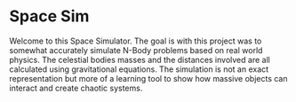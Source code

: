 # Space Sim

Welcome to this Space Simulator. The goal is with this project was to somewhat
accurately simulate N-Body problems based on real world physics. The celestial
bodies masses and the distances involved are all calculated using gravitational
equations. The simulation is not an exact representation but more of a learning
tool to show how massive objects can interact and create chaotic systems.
